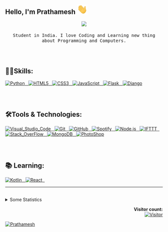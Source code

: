 ## Hello, I'm Prathamesh <a href="#"><img src="https://github.com/ABSphreak/ABSphreak/blob/master/gifs/Hi.gif" width="33px"></a> 


<p align="center">
  <a href="#"><img src="https://user-images.githubusercontent.com/5679180/79618120-0daffb80-80be-11ea-819e-d2b0fa904d07.gif" width="50px"></a>
  <br><br>
  <samp>
  Student in India. I love Coding and Learning new thing about Programming and Computers.
  </samp>

<br><br>

## 👨‍💻Skills:

<p> 
  <a href="#">
    <img src="https://img.shields.io/badge/python%20-3776AB.svg?&style=for-the-badge&logo=python&logoColor=white" alt="Python">&nbsp;&nbsp;
  </a>
  <a href="#">
    <img src="https://img.shields.io/badge/html5%20-E34F26.svg?&style=for-the-badge&logo=html5&logoColor=white" alt="HTML5">&nbsp;&nbsp;
  </a>
  <a href="#">
    <img src="https://img.shields.io/badge/css3%20-1572B6.svg?&style=for-the-badge&logo=css3&logoColor=white" alt="CSS3">&nbsp;&nbsp;
  </a>
  <a href="#">
    <img src="https://img.shields.io/badge/javascript%20-%23F7DF1E.svg?&style=for-the-badge&logo=javascript&logoColor=white" alt="JavaScript">&nbsp;&nbsp;
  </a>
  </a>
  <a href="#">
    <img src="https://img.shields.io/badge/Flask%20-000000.svg?&style=for-the-badge&logo=flask&logoColor=white" alt="Flask">&nbsp;&nbsp;
  </a>
  <a href="#">
    <img src="https://img.shields.io/badge/Django%20-092E20.svg?&style=for-the-badge&logo=django&logoColor=white" alt="Django">
  </a>
</p>

<br><br>

## 🛠Tools & Technologies:

<p>
  <a href="#">
    <img src="https://img.shields.io/badge/Visual_Studio_Code%20-007ACC.svg?&style=for-the-badge&logo=visual-studio-code&logoColor=white" alt="Visual_Studio_Code">&nbsp;&nbsp;
  </a>
  <a href="#">
    <img src="https://img.shields.io/badge/Git%20-F05032.svg?&style=for-the-badge&logo=git&logoColor=white" alt="Git">&nbsp;&nbsp;
  </a>
  <a href="https://github.com/Prathamesh-B">
    <img src="https://img.shields.io/badge/GitHub%20-181717.svg?&style=for-the-badge&logo=github&logoColor=white" alt="GitHub">&nbsp;&nbsp;
  </a>  
  <a href="#">
    <img src="https://img.shields.io/badge/Spotify%20-1ED760.svg?&style=for-the-badge&logo=spotify&logoColor=white" alt="Spotify">&nbsp;&nbsp;
  </a>
  <a href="#">
    <img src="https://img.shields.io/badge/Node.Js%20-339933.svg?&style=for-the-badge&logo=node.js&logoColor=white" alt="Node.js">&nbsp;&nbsp;
  </a>
  <a href="#">
    <img src="https://img.shields.io/badge/IFTTT%20-000000.svg?&style=for-the-badge&logo=ifttt&logoColor=white" alt="IFTTT">&nbsp;&nbsp;
  </a>
  <a href="https://stackoverflow.com/users/13968370/pratham">
    <img src="https://img.shields.io/badge/Stack_OverFlow%20-FE7A16.svg?&style=for-the-badge&logo=stack-overflow&logoColor=white" alt="Stack_OverFlow">&nbsp;&nbsp;
  </a>
  <a href="#">
    <img src="https://img.shields.io/badge/Mongo--DB%20-47A248.svg?&style=for-the-badge&logo=mongodb&logoColor=white" alt="MongoDB">&nbsp;&nbsp;
  </a>
  <a href="#">
    <img src="https://img.shields.io/badge/PhotoShop%20-31A8FF.svg?&style=for-the-badge&logo=Adobe-Photoshop&logoColor=white" alt="PhotoShop">
  </a>
</p>

<br><br>

## 📚 Learning:
<p>
  <a href="#">
    <img src="https://img.shields.io/badge/Kotlin%20-0095D5.svg?&style=for-the-badge&logo=kotlin&logoColor=white" alt="Kotlin">&nbsp;&nbsp;
  </a>
  <a href="#">
    <img src="https://img.shields.io/badge/React%20-61DAFB.svg?&style=for-the-badge&logo=react&logoColor=white" alt="React">&nbsp;&nbsp;
  </a>
</p>

<hr><br>

<details>
  <summary>Some Statistics</summary><br/>
<a href="#">
  <img src="https://github-readme-stats.vercel.app/api?username=Prathamesh-B&count_private=true&show_icons=true" alt="status">
</a><br>

<!--START_SECTION:waka-->
**🐱 My Github Data** 

> 🏆 8 Contributions in the Year 2021
 > 
> 📦 15.0 kB Used in Github's Storage 
 > 
> 🚫 Not Opted to Hire
 > 
> 📜 1 Public Repository 
 > 
> 🔑 4 Private Repositories  
 > 
**I'm an Early 🐤** 

```text
🌞 Morning    7 commits      █░░░░░░░░░░░░░░░░░░░░░░░░   4.61% 
🌆 Daytime    90 commits     ██████████████░░░░░░░░░░░   59.21% 
🌃 Evening    52 commits     ████████░░░░░░░░░░░░░░░░░   34.21% 
🌙 Night      3 commits      ░░░░░░░░░░░░░░░░░░░░░░░░░   1.97%

```
📅 **I'm Most Productive on Monday** 

```text
Monday       29 commits     ████░░░░░░░░░░░░░░░░░░░░░   19.08% 
Tuesday      22 commits     ███░░░░░░░░░░░░░░░░░░░░░░   14.47% 
Wednesday    18 commits     ███░░░░░░░░░░░░░░░░░░░░░░   11.84% 
Thursday     26 commits     ████░░░░░░░░░░░░░░░░░░░░░   17.11% 
Friday       18 commits     ███░░░░░░░░░░░░░░░░░░░░░░   11.84% 
Saturday     26 commits     ████░░░░░░░░░░░░░░░░░░░░░   17.11% 
Sunday       13 commits     ██░░░░░░░░░░░░░░░░░░░░░░░   8.55%

```


📊 **This Week I Spent My Time On** 

```text
```

**I Mostly Code in JavaScript** 

```text
JavaScript               2 repos             ██████████░░░░░░░░░░░░░░░   40.0% 
Python                   2 repos             ██████████░░░░░░░░░░░░░░░   40.0% 
CSS                      1 repo              █████░░░░░░░░░░░░░░░░░░░░   20.0%

```


**Timeline**

![Chart not found](https://raw.githubusercontent.com/Prathamesh-B/Prathamesh-B/master/charts/bar_graph.png) 


 Last Updated on 12/06/2021
<!--END_SECTION:waka-->

</details>
<div>
<p align="right"> 
  <strong>Visitor count:</strong><br>
  <a href="#">
    <img src="https://profile-counter.glitch.me/Prathamesh-B/count.svg" alt="Visitor" width="170px">
  </a>
</p>
<p align="left">
  <a href="#">
    <img src="https://firebasestorage.googleapis.com/v0/b/awesome-d343d.appspot.com/o/Pratham-min.png?alt=media&token=b17594ec-2d80-4a37-92ce-9d9d10d976ea" alt="Prathamesh" width="175px">
  </a>
</p>
</div>